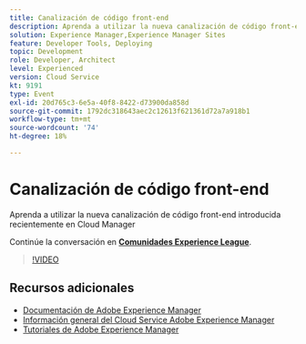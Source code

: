 ```yaml
---
title: Canalización de código front-end
description: Aprenda a utilizar la nueva canalización de código front-end introducida recientemente en Cloud Manager
solution: Experience Manager,Experience Manager Sites
feature: Developer Tools, Deploying
topic: Development
role: Developer, Architect
level: Experienced
version: Cloud Service
kt: 9191
type: Event
exl-id: 20d765c3-6e5a-40f8-8422-d73900da858d
source-git-commit: 1792dc318643aec2c12613f621361d72a7a918b1
workflow-type: tm+mt
source-wordcount: '74'
ht-degree: 18%

---
```


# Canalización de código front-end

Aprenda a utilizar la nueva canalización de código front-end introducida recientemente en Cloud Manager

Continúe la conversación en **[Comunidades Experience League](https://adobe.ly/2XVcBg8)**.

>[!VIDEO](https://video.tv.adobe.com/v/337886/?quality=12&learn=on&hidetitle=true)

## Recursos adicionales

- [Documentación de Adobe Experience Manager ](https://experienceleague.adobe.com/docs/experience-manager-cloud-service.html?lang=es)
- [Información general del Cloud Service Adobe Experience Manager](https://experienceleague.adobe.com/docs/experience-manager-cloud-service/overview/home.html)
- [Tutoriales de Adobe Experience Manager](https://experienceleague.adobe.com/docs/experience-manager-tutorials.html)
